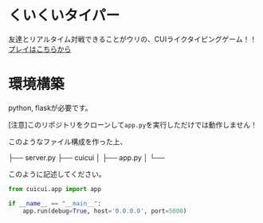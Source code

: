 # くいくいタイパー

友達とリアルタイム対戦できることがウリの、CUIライクタイピングゲーム！！
[プレイはこちらから](https://www.ketcha.xyz/cuicui "くいくいタイパー")

# 環境構築

python, flaskが必要です。

[注意]このリポジトリをクローンして`app.py`を実行しただけでは動作しません！

このようなファイル構成を作った上、

├── server.py
├── cuicui
│   ├── app.py
│   └── 

このように記述してください。
```python:server.py
from cuicui.app import app

if __name__ == "__main__":
    app.run(debug=True, host='0.0.0.0', port=5000)
```
